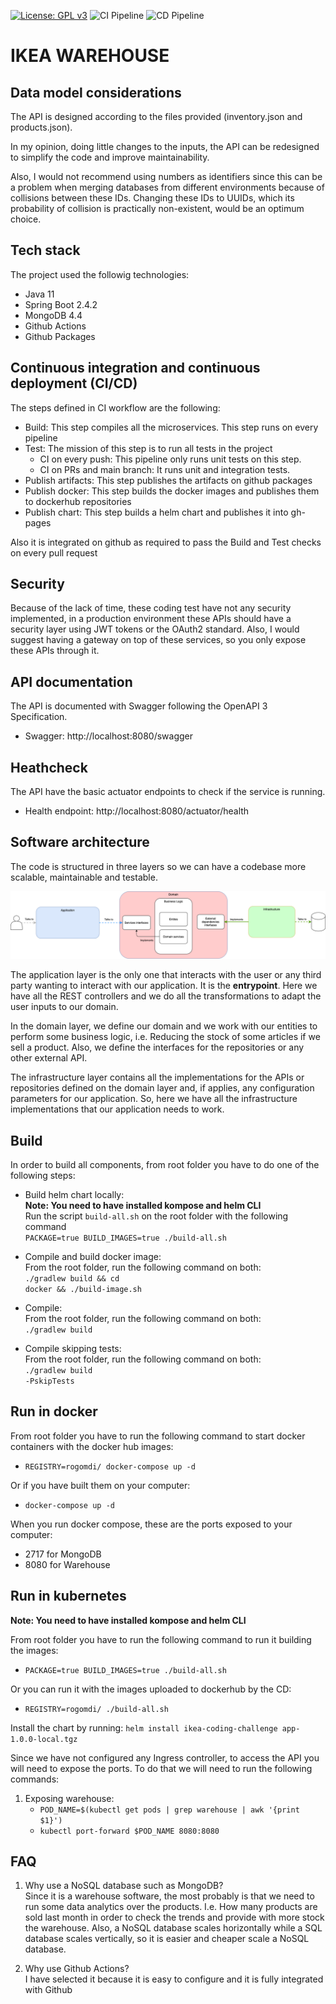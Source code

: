 [![License: GPL v3](https://img.shields.io/badge/License-GPLv3-blue.svg)](https://www.gnu.org/licenses/gpl-3.0)
![CI Pipeline](https://github.com/rogomdi/warehouse/workflows/CI%20Pipeline/badge.svg)
![CD Pipeline](https://github.com/rogomdi/warehouse/workflows/CD%20Pipeline/badge.svg)

# IKEA WAREHOUSE

Data model considerations
---
The API is designed according to the files provided (inventory.json and products.json).

In my opinion, doing little changes to the inputs, the API can be redesigned to simplify the code and improve maintainability.

Also, I would not recommend using numbers as identifiers since this can be a problem when merging databases from different environments because of collisions between these IDs.
Changing these IDs to UUIDs, which its probability of collision is practically non-existent, would be an optimum choice.

Tech stack
---
The project used the followig technologies:
- Java 11
- Spring Boot 2.4.2
- MongoDB 4.4
- Github Actions
- Github Packages

Continuous integration and continuous deployment (CI/CD)
---
The steps defined in CI workflow are the following:
- Build: This step compiles all the microservices. This step runs on every pipeline
- Test: The mission of this step is to run all tests in the project
    - CI on every push: This pipeline only runs unit tests on this step.
    - CI on PRs and main branch: It runs unit and integration tests.
- Publish artifacts: This step publishes the artifacts on github packages
- Publish docker: This step builds the docker images and publishes them to dockerhub repositories
- Publish chart: This step builds a helm chart and publishes it into gh-pages

Also it is integrated on github as required to pass the Build and Test checks on every pull request

Security
---
Because of the lack of time, these coding test have not any security implemented, in a production environment these APIs should have a security layer using JWT tokens or the OAuth2 standard.
Also, I would suggest having a gateway on top of these services, so you only expose these APIs through it.

API documentation
---
The API is documented with Swagger following the OpenAPI 3 Specification.

- Swagger: <ur>http://localhost:8080/swagger</url>

Heathcheck
---
The API have the basic actuator endpoints to check if the service is running.

- Health endpoint: <ur>http://localhost:8080/actuator/health</url>

Software architecture
---

The code is structured in three layers so we can have a codebase more scalable, maintainable and testable.

![diagram_sw_architecture.png](diagram_sw_architecture.png)

The application layer is the only one that interacts with the user or any third party wanting to interact with our application. It is the **entrypoint**. Here we have all the REST controllers and we do all the transformations to adapt the user inputs to our domain.

In the domain layer, we define our domain and we work with our entities to perform some business logic, i.e. Reducing the stock of some articles if we sell a product.
Also, we define the interfaces for the repositories or any other external API.

The infrastructure layer contains all the implementations for the APIs or repositories defined on the domain layer and, if applies, any configuration parameters for our application. So, here we have all the infrastructure implementations that our application needs to work.

Build
---
In order to build all components, from root folder you have to do one of the following steps:

- Build helm chart locally: <br>
  **Note: You need to have installed kompose and helm CLI** <br>
  Run the script `build-all.sh` on the root folder with the following command <br>
  <code>PACKAGE=true BUILD_IMAGES=true ./build-all.sh</code>

- Compile and build docker image: <br>
  From the root folder, run the following command on both:<br> <code>./gradlew build && cd docker && ./build-image.sh</code>

- Compile: <br>
  From the root folder, run the following command on both: <br> <code>./gradlew build</code>

- Compile skipping tests: <br>
  From the root folder, run the following command on both: <br> <code>./gradlew build -PskipTests</code>

Run in docker
---

From root folder you have to run the following command to start docker containers with the docker hub images:
- <code>REGISTRY=rogomdi/ docker-compose up -d</code>

Or if you have built them on your computer:
- <code>docker-compose up -d</code>

When you run docker compose, these are the ports exposed to your computer:
- 2717 for MongoDB
- 8080 for Warehouse

Run in kubernetes
---
**Note: You need to have installed kompose and helm CLI** <br>

From root folder you have to run the following command to run it building the images:
- <code>PACKAGE=true BUILD_IMAGES=true ./build-all.sh</code>

Or you can run it with the images uploaded to dockerhub by the CD:
- <code>REGISTRY=rogomdi/ ./build-all.sh</code>

Install the chart by running: `helm install ikea-coding-challenge app-1.0.0-local.tgz`

Since we have not configured any Ingress controller, to access the API you will need to expose the ports.
To do that we will need to run the following commands:
<br>
1. Exposing warehouse:
    - <code>POD_NAME=$(kubectl get pods | grep warehouse | awk '{print $1}')</code>
    - <code>kubectl port-forward $POD_NAME 8080:8080</code>

FAQ
---
1. Why use a NoSQL database such as MongoDB?
   <br> Since it is a warehouse software, the most probably is that we need to run some data analytics over the products. 
   I.e. How many products are sold last month in order to check the trends and provide with more stock the warehouse.
   Also, a NoSQL database scales horizontally while a SQL database scales vertically, so it is easier and cheaper scale a NoSQL database.

2. Why use Github Actions?
   <br> I have selected it because it is easy to configure and it is fully integrated with Github
   